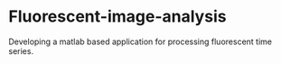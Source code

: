 # Fluorescent-image-analysis
Developing a matlab based application for processing fluorescent time series.

